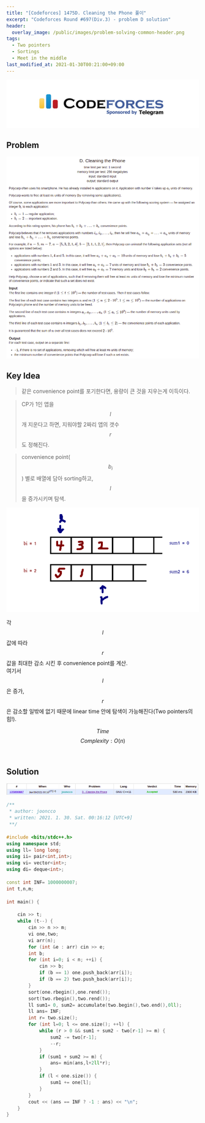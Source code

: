 ```yaml
---
title: "[Codeforces] 1475D. Cleaning the Phone 풀이"
excerpt: "Codeforces Round #697(Div.3) - problem D solution"
header:
  overlay_image: /public/images/problem-solving-common-header.png
tags:
  - Two pointers
  - Sortings
  - Meet in the middle
last_modified_at: 2021-01-30T00:21:00+09:00
---
```

<a href="https://codeforces.com/">
    <img src="/public/images/codeforces-logo.jpeg"/>
</a>

## Problem
<a href="http://codeforces.com/problemset/problem/1475/D">
    <img src="/public/images/codeforces-1475D.png"/>
</a>

<br/>

## Key Idea

> 같은 convenience point를 포기한다면, 용량이 큰 것을 지우는게 이득이다.  

> CP가 1인 앱을 $$l$$개 지운다고 하면, 지워야할 2짜리 앱의 갯수 $$r$$도 정해진다.  

> convenience point( $$b_i$$ ) 별로 배열에 담아 sorting하고, $$l$$을 증가시키며 탐색.

<img src="/public/images/codeforces-1475D-figure-1.png"/>

각 $$l$$ 값에 따라 $$r$$ 값을 최대한 감소 시킨 후 convenience point를 계산.  
여기서 $$l$$ 은 증가, $$r$$ 은 감소할 일밖에 없기 때문에 linear time 안에 탐색이 가능해진다(Two pointers의 힘!).

$$ Time $$ $$ Complexity: O(n) $$

<br/>

## Solution
<img src="/public/images/codeforces-1475D-result.png"/>

```cpp
/**
 * author: jooncco
 * written: 2021. 1. 30. Sat. 00:16:12 [UTC+9]
 **/

#include <bits/stdc++.h>
using namespace std;
using ll= long long;
using ii= pair<int,int>;
using vi= vector<int>;
using di= deque<int>;

const int INF= 1000000007;
int t,n,m;

int main() {

    cin >> t;
    while (t--) {
        cin >> n >> m;
        vi one,two;
        vi arr(n);
        for (int &e : arr) cin >> e;
        int b;
        for (int i=0; i < n; ++i) {
            cin >> b;
            if (b == 1) one.push_back(arr[i]);
            if (b == 2) two.push_back(arr[i]);
        }
        sort(one.rbegin(),one.rend());
        sort(two.rbegin(),two.rend());
        ll sum1= 0, sum2= accumulate(two.begin(),two.end(),0ll);
        ll ans= INF;
        int r= two.size();
        for (int l=0; l <= one.size(); ++l) {
            while (r > 0 && sum1 + sum2 - two[r-1] >= m) {
                sum2 -= two[r-1];
                --r;
            }
            if (sum1 + sum2 >= m) {
                ans= min(ans,l+2ll*r);
            }
            if (l < one.size()) {
                sum1 += one[l];
            }
        }
        cout << (ans == INF ? -1 : ans) << "\n";
    }
}

```